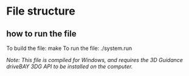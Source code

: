 # File structure

## how to run the file
To build the file: make
To run the file: ./system.run

*Note: This file is compiled for Windows, and requires the 3D Guidance driveBAY 3DG API to be installed on the computer.*  